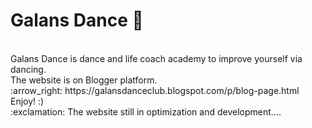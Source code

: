 # Galans Dance 💃
<br>
Galans Dance is dance and life coach academy to improve yourself via dancing.<br>
The website is on Blogger platform.<br>
:arrow_right: https://galansdanceclub.blogspot.com/p/blog-page.html <br>
Enjoy! :) <br>
:exclamation: The website still in optimization and development....
